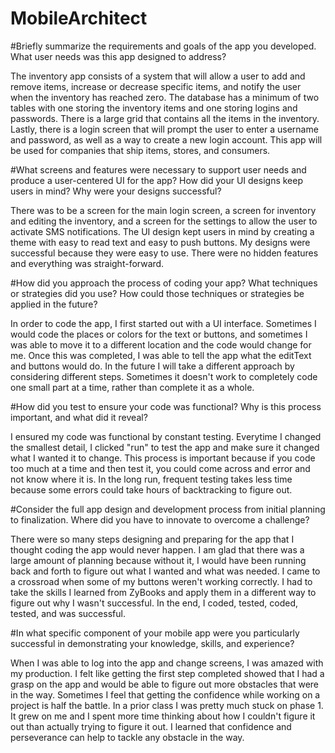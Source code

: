 # MobileArchitect



#Briefly summarize the requirements and goals of the app you developed. What user needs was this app designed to address?

The inventory app consists of a system that will allow a user to add and remove items, increase or decrease specific items, and notify the user when the inventory has reached zero. The database has a minimum of two tables with one storing the inventory items and one storing logins and passwords. There is a large grid that contains all the items in the inventory. Lastly, there is a login screen that will prompt the user to enter a username and password, as well as a way to create a new login account. This app will be used for companies that ship items, stores, and consumers.

#What screens and features were necessary to support user needs and produce a user-centered UI for the app? How did your UI designs keep users in mind? Why were your designs successful?

There was to be a screen for the main login screen, a screen for inventory and editing the inventory, and a screen for the settings to allow the user to activate SMS notifications. The UI design kept users in mind by creating a theme with easy to read text and easy to push buttons. My designs were successful because they were easy to use. There were no hidden features and everything was straight-forward.

#How did you approach the process of coding your app? What techniques or strategies did you use? How could those techniques or strategies be applied in the future?

In order to code the app, I first started out with a UI interface. Sometimes I would code the places or colors for the text or buttons, and sometimes I was able to move it to a different location and the code would change for me. Once this was completed, I was able to tell the app what the editText and buttons would do. In the future I will take a different approach by considering different steps. Sometimes it doesn't work to completely code one small part at a time, rather than complete it as a whole.

#How did you test to ensure your code was functional? Why is this process important, and what did it reveal?

I ensured my code was functional by constant testing. Everytime I changed the smallest detail, I clicked "run" to test the app and make sure it changed what I wanted it to change. This process is important because if you code too much at a time and then test it, you could come across and error and not know where it is. In the long run, frequent testing takes less time because some errors could take hours of backtracking to figure out.

#Consider the full app design and development process from initial planning to finalization. Where did you have to innovate to overcome a challenge?

There were so many steps designing and preparing for the app that I thought coding the app would never happen. I am glad that there was a large amount of planning because without it, I would have been running back and forth to figure out what I wanted and what was needed. I came to a crossroad when some of my buttons weren't working correctly. I had to take the skills I learned from ZyBooks and apply them in a different way to figure out why I wasn't successful. In the end, I coded, tested, coded, tested, and was successful.

#In what specific component of your mobile app were you particularly successful in demonstrating your knowledge, skills, and experience?

When I was able to log into the app and change screens, I was amazed with my production. I felt like getting the first step completed showed that I had a grasp on the app and would be able to figure out more obstacles that were in the way. Sometimes I feel that getting the confidence while working on a project is half the battle. In a prior class I was pretty much stuck on phase 1. It grew on me and I spent more time thinking about how I couldn't figure it out than actually trying to figure it out. I learned that confidence and perseverance can help to tackle any obstacle in the way.
